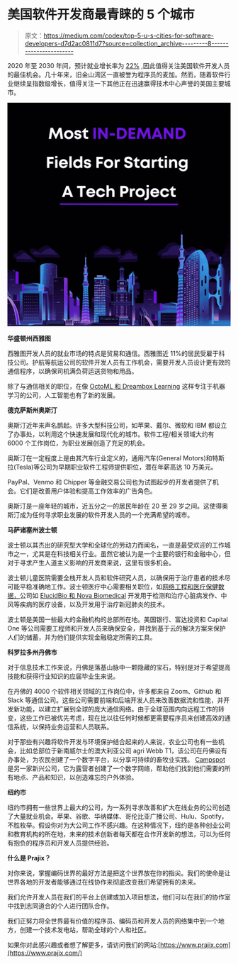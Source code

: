 # 美国软件开发商最青睐的 5 个城市

> 原文：<https://medium.com/codex/top-5-u-s-cities-for-software-developers-d7d2ac0811d7?source=collection_archive---------8----------------------->

2020 年至 2030 年间，预计就业增长率为 [22%](https://www.bls.gov/ooh/computer-and-information-technology/software-developers.htm) ,因此值得关注美国软件开发人员的最佳机会。几十年来，旧金山湾区一直被誉为程序员的麦加。然而，随着软件行业继续呈指数级增长，值得关注一下其他正在迅速赢得技术中心声誉的美国主要城市。

![](img/59377e87c24501c43619f1d26b790931.png)

**华盛顿州西雅图**

西雅图开发人员的就业市场的特点是贸易和通信。西雅图近 11%的居民受雇于科技公司。护航等航运公司的软件开发人员有工作机会，需要开发人员设计更有效的通信程序，以确保司机满负荷运送货物和用品。

除了与通信相关的职位，在像 [OctoML 和 Dreambox Learning](https://www.builtinseattle.com/jobs?page=1) 这样专注于机器学习的公司，人工智能也有了新的发展。

**德克萨斯州奥斯汀**

奥斯汀近年来声名鹊起。许多大型科技公司，如苹果、戴尔、微软和 IBM 都设立了办事处，以利用这个快速发展和现代化的城市。软件工程/相关领域大约有 6000 个工作岗位，为职业发展创造了充足的机会。

奥斯汀在一定程度上是由其汽车行业定义的，通用汽车(General Motors)和特斯拉(Tesla)等公司为早期职业软件工程师提供职位，潜在年薪高达 10 万美元。

PayPal、Venmo 和 Chipper 等金融交易公司也为试图起步的开发者提供了机会。它们是改善用户体验和提高工作效率的广告角色。

奥斯汀是一座年轻的城市，近五分之一的居民年龄在 20 至 29 岁之间。这使得奥斯汀成为任何寻求职业发展的软件开发人员的一个充满希望的城市。

**马萨诸塞州波士顿**

波士顿以其杰出的研究型大学和全球化的劳动力而闻名，一直是最受欢迎的工作城市之一，尤其是在科技相关行业。虽然它被认为是一个主要的银行和金融中心，但对于寻求产生人道主义影响的开发商来说，这里有很多机会。

波士顿儿童医院需要全栈开发人员和软件研究人员，以确保用于治疗患者的技术尽可能平稳准确地工作。波士顿医疗中心需要相关职位，如[网络工程和医疗保健数据，](https://www.google.com/search?q=software+engineer+jobs+boston+medical+center&ei=0_96YY2dMqqb_Qb6womQCA&uact=5&oq=software+engineer+jobs+boston+medical+center&gs_lcp=Cgdnd3Mtd2l6EAMyBQghEKsCOgcIABBHELADOgUIABCABDoGCAAQFhAeOgQIABANOggIABANEAUQHjoICAAQCBANEB46CAghEBYQHRAeOgUIIRCgAToHCCEQChCgAUoECEEYAFD-GVjyK2DnLWgBcAJ4AIABfIgB0AuSAQM3LjiYAQCgAQHIAQjAAQE&sclient=gws-wiz&ibp=htl;jobs&sa=X&ved=2ahUKEwjPkZir8e3zAhWiT98KHYgNCAYQudcGKAJ6BAgMECs#htivrt=jobs&htidocid=xhQ_fAYU84PjWksfAAAAAA%3D%3D&fpstate=tldetail)公司如 [ElucidBio 和 Nova Biomedical](https://www.glassdoor.com/Job/boston-software-engineer-jobs-SRCH_IL.0,6_IC1154532_KO7,24.htm) 开发用于检测和治疗心脏病发作、中风等疾病的医疗设备，以及开发用于治疗新冠肺炎的技术。

波士顿是美国一些最大的金融机构的总部所在地。美国银行、富达投资和 Capital One 等公司需要工程师和开发人员来确保安全，并找到基于云的解决方案来保护人们的储蓄，并为他们提供实现金融稳定所需的工具。

**科罗拉多州丹佛市**

对于信息技术工作来说，丹佛是落基山脉中一颗隐藏的宝石，特别是对于希望提高技能和获得行业知识的应届毕业生来说。

在丹佛的 4000 个软件相关领域的工作岗位中，许多都来自 Zoom、Github 和 Slack 等通信公司。这些公司需要前端和后端开发人员来改善数据流和性能，并开发新功能，以建立扩展到全球的庞大通信网络。由于全球范围内向远程工作的转变，这些工作已被优先考虑，现在比以往任何时候都更需要程序员来创建高效的通信系统，以保持业务运营和人员联系。

对于那些有兴趣将软件开发与环境保护结合起来的人来说，农业公司也有一些机会，比如总部位于新南威尔士的澳大利亚公司 agri Webb T1，该公司在丹佛设有办事处，为农民创建了一个数字平台，以分享可持续的畜牧业实践。 [Campspot](https://www.linkedin.com/company/campspot?trk=public_jobs_topcard-org-name) 是另一家新兴公司，它为露营者创建了一个数字网络，帮助他们找到他们需要的所有地点、产品和知识，以创造难忘的户外体验。

**纽约市**

纽约市拥有一些世界上最大的公司，为一系列寻求改善和扩大在线业务的公司创造了大量就业机会。苹果、谷歌、华纳媒体、哥伦比亚广播公司、Hulu、Spotify，不胜枚举。假设你对为大公司工作不感兴趣。在这种情况下，纽约是各种创业公司和教育机构的所在地，未来的技术创新者每天都在合作开发新的想法，可以为任何有抱负的程序员和开发人员提供经验。

**什么是 Prajix？**

对你来说，掌握编码世界的最好方法是把这个世界放在你的指尖。我们的使命是让世界各地的开发者能够通过在线协作来彻底改变我们希望拥有的未来。

我们允许开发人员在我们的平台上创建或加入项目想法，他们可以在我们的协作室中找到志同道合的个人进行团队合作。

我们正努力将全世界最有价值的程序员、编码员和开发人员的网络集中到一个地方，创建一个技术发电站，帮助全球的个人和社区。

如果你对此感兴趣或者想了解更多，请访问我们的网站:[https://www.prajix.com](https://www.prajix.com/)